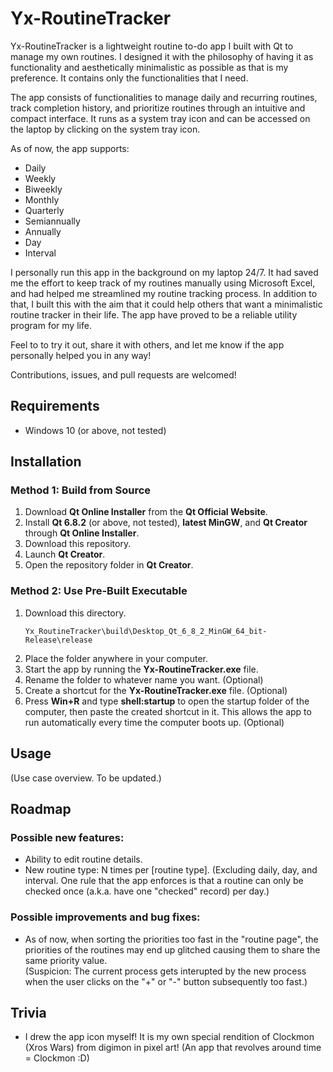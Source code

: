 # Yx-RoutineTracker

Yx-RoutineTracker is a lightweight routine to-do app I built with Qt to manage my own routines. 
I designed it with the philosophy of having it as functionality and aesthetically minimalistic as possible as that is my preference. 
It contains only the functionalities that I need. 

The app consists of functionalities to manage daily and recurring routines, track completion history, and prioritize routines through an intuitive and compact interface. 
It runs as a system tray icon and can be accessed on the laptop by clicking on the system tray icon. 

As of now, the app supports:
- Daily
- Weekly
- Biweekly
- Monthly
- Quarterly
- Semiannually
- Annually
- Day
- Interval

I personally run this app in the background on my laptop 24/7. 
It had saved me the effort to keep track of my routines manually using Microsoft Excel, and had helped me streamlined my routine tracking process.
In addition to that, I built this with the aim that it could help others that want a minimalistic routine tracker in their life. 
The app have proved to be a reliable utility program for my life. 

Feel to to try it out, share it with others, and let me know if the app personally helped you in any way!

Contributions, issues, and pull requests are welcomed!

## Requirements
- Windows 10 (or above, not tested)

## Installation
### Method 1: Build from Source
1. Download **Qt Online Installer** from the **Qt Official Website**.
2. Install **Qt 6.8.2** (or above, not tested), **latest MinGW**, and **Qt Creator** through **Qt Online Installer**.
3. Download this repository.
4. Launch **Qt Creator**.
5. Open the repository folder in **Qt Creator**.

### Method 2: Use Pre-Built Executable
1. Download this directory.
   ```
   Yx_RoutineTracker\build\Desktop_Qt_6_8_2_MinGW_64_bit-Release\release
   ```
2. Place the folder anywhere in your computer.
3. Start the app by running the **Yx-RoutineTracker.exe** file.
4. Rename the folder to whatever name you want. (Optional) 
5. Create a shortcut for the **Yx-RoutineTracker.exe** file. (Optional)
6. Press **Win+R** and type **shell:startup** to open the startup folder of the computer, then paste the created shortcut in it. This allows the app to run automatically every time the computer boots up. (Optional)

## Usage
(Use case overview. To be updated.)

## Roadmap
### Possible new features:
- Ability to edit routine details.
- New routine type: N times per [routine type]. (Excluding daily, day, and interval. One rule that the app enforces is that a routine can only be checked once (a.k.a. have one "checked" record) per day.)

### Possible improvements and bug fixes:
- As of now, when sorting the priorities too fast in the "routine page", the priorities of the routines may end up glitched causing them to share the same priority value.  
(Suspicion: The current process gets interupted by the new process when the user clicks on the "+" or "-" button subsequently too fast.)

## Trivia
- I drew the app icon myself! It is my own special rendition of Clockmon (Xros Wars) from digimon in pixel art! (An app that revolves around time = Clockmon :D)

